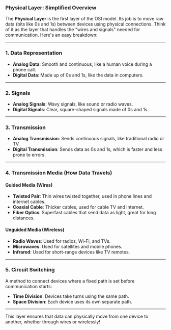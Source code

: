 ### **Physical Layer: Simplified Overview**  

The **Physical Layer** is the first layer of the OSI model. Its job is to move raw data (bits like 0s and 1s) between devices using physical connections. Think of it as the layer that handles the "wires and signals" needed for communication. Here's an easy breakdown:  

---

### **1. Data Representation**  
- **Analog Data**: Smooth and continuous, like a human voice during a phone call.  
- **Digital Data**: Made up of 0s and 1s, like the data in computers.  

---

### **2. Signals**  
- **Analog Signals**: Wavy signals, like sound or radio waves.  
- **Digital Signals**: Clear, square-shaped signals made of 0s and 1s.  

---

### **3. Transmission**  
- **Analog Transmission**: Sends continuous signals, like traditional radio or TV.  
- **Digital Transmission**: Sends data as 0s and 1s, which is faster and less prone to errors.  

---

### **4. Transmission Media (How Data Travels)**  

#### **Guided Media (Wires)**  
- **Twisted Pair**: Thin wires twisted together, used in phone lines and internet cables.  
- **Coaxial Cable**: Thicker cables, used for cable TV and internet.  
- **Fiber Optics**: Superfast cables that send data as light, great for long distances.  

#### **Unguided Media (Wireless)**  
- **Radio Waves**: Used for radios, Wi-Fi, and TVs.  
- **Microwaves**: Used for satellites and mobile phones.  
- **Infrared**: Used for short-range devices like TV remotes.  

---

### **5. Circuit Switching**  
A method to connect devices where a fixed path is set before communication starts:  
- **Time Division**: Devices take turns using the same path.  
- **Space Division**: Each device uses its own separate path.  

--- 

This layer ensures that data can physically move from one device to another, whether through wires or wirelessly!
